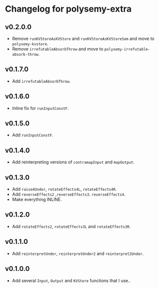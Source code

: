 # Changelog for polysemy-extra

## v0.2.0.0

* Remove `runKVStoreAsKVStore` and `runKVStoreAsKVStoreSem` and move to `polysemy-kvstore`.
* Remove `irrefutableAbsorbThrow` and move to `polysemy-irrefutable-absorb-throw`.

## v0.1.7.0

* Add `irrefutableAbsorbThrow`.

## v0.1.6.0

* Inline fix for `runInputConstF`.

## v0.1.5.0

* Add `runInputConstF`.

## v0.1.4.0

* Add reinterpreting versions of `contramapInput` and `mapOutput`.

## v0.1.3.0

* Add `raise4Under`, `rotateEffects4L`, `rotateEffects4R`.
* Add `reverseEffects2` ,`reverseEffects3`. `reverseEffects4`.
* Make everything INLINE.

## v0.1.2.0

* Add `rotateEffects2`, `rotateEffects3L` and `rotateEffects3R`.

## v0.1.1.0

* Add `reinterpretUnder`, `reinterpretUnder2` and `reinterpret2Under`.

## v0.1.0.0

* Add several `Input`, `Output` and `KVStore` functions that I use..
